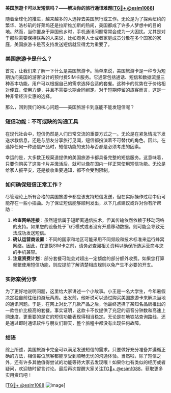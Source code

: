 **美国旅遊卡可以发短信吗？——解决你的旅行通讯难题[[TG💪+ @esim1088](https://t.me/s/esim1088)]**

随着全球化的推进，越来越多的人选择去美国旅行或工作。无论是为了探索纽约的繁华、洛杉矶的好莱坞还是拉斯维加斯的热闹，美国都成了许多人梦想中的目的地。然而，当你置身于异国他乡时，手机通讯问题常常会成为一大困扰。尤其是对于那些需要保持联系的人来说，比如商务人士或者家庭成员分散在多个国家的家庭，美国旅游卡是否支持发送短信就显得尤为重要了。

### 美国旅游卡是什么？

首先，让我们来了解一下什么是美国旅游卡。简单来说，美国旅游卡是一种专为短期访问美国的游客设计的预付费SIM卡服务。它通常包括通话、短信和数据流量三种基本功能，用户可以根据自己的需求选择合适的套餐。这种卡的优势在于价格相对便宜，使用方便，并且不需要长期合同绑定。对于短期停留的旅客而言，这是一种非常经济实惠的选择。

那么，回到我们的核心问题——美国旅游卡到底能不能发短信呢？

### 短信功能：不可或缺的沟通工具

在现代社会中，短信仍然是人们日常交流的重要方式之一。无论是在紧急情况下发送求救信息，还是与朋友分享旅行见闻，短信都扮演着不可替代的角色。因此，在选择任何一种通信产品时，短信功能的支持与否都是必须考虑的因素。

幸运的是，大多数正规渠道提供的美国旅游卡都具备完整的短信服务。这意味着，只要你购买了这类卡片并激活后，就可以像在国内一样正常使用短信功能。无论是给家人报平安，还是接收重要通知，都不会受到限制。

### 如何确保短信正常工作？

尽管理论上所有合格的美国旅游卡都应该支持短信发送，但在实际操作过程中仍可能存在一些小插曲。为了保证短信能够顺利发出，以下几点建议或许对你有所帮助：

1. **检查网络连接**：虽然短信属于短距离通信技术，但其传输依然依赖于移动网络的支持。如果您的设备处于飞行模式或者没有开启移动数据，则可能会导致无法成功发送短信。
2. **确认运营商设置**：不同的国家和地区可能采用不同频段和技术标准来运行蜂窝网络。因此，在更换SIM卡之前，请务必查阅相关资料以确保所选运营商与您的手机兼容。
3. **注意资费计划**：部分套餐可能会对超出一定额度的部分额外收费。如果您打算频繁使用短信功能，则应提前了解清楚相应规则以免产生不必要的开支。

### 实际案例分享

为了更好地说明问题，这里给大家讲述一个小故事。小王是一名大学生，今年暑假决定独自前往纽约游玩两周。出发前，他听说可以通过购买美国旅游卡来解决当地的通讯问题。于是，在网上对比了几款产品之后，他最终选择了某知名品牌推出的一款性价比极高的套餐。事实证明，这款卡不仅提供了充足的语音分钟数和高速上网速度，更重要的是它的短信功能表现得相当稳定。无论是在地铁站查询路线，还是通过即时通讯软件与朋友们聊天，整个旅程中都没有出现任何故障。

### 结语

综上所述，美国旅游卡完全可以满足发送短信的需求。只要做好充分准备并遵循正确的方法，相信每位旅客都能享受到顺畅无忧的沟通体验。当然啦，除了短信之外，还有许多其他值得尝试的功能等待大家去发现哦！如果你也有类似的经历或者疑问，欢迎随时留言讨论。最后再次提醒大家关注[TG💪+ @esim1088](https://t.me/s/esim1088)，获取更多实用资讯吧！

[[TG💪+ @esim1088](https://t.me/s/esim1088) ![Image](https://i.postimg.cc/4NQfJmqS/Snipaste-2025-05-13-00-14-12.png)]